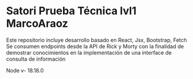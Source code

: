 # Satori Prueba Técnica lvl1 MarcoAraoz

Este repositorio incluye desarrollo basado en React, Jsx, Bootstrap, Fetch
Se consumen endpoints desde la API de Rick y Morty con la finalidad de demostrar conocimientos en la implementación de una interface de consulta de información

Node v- 18.18.0
